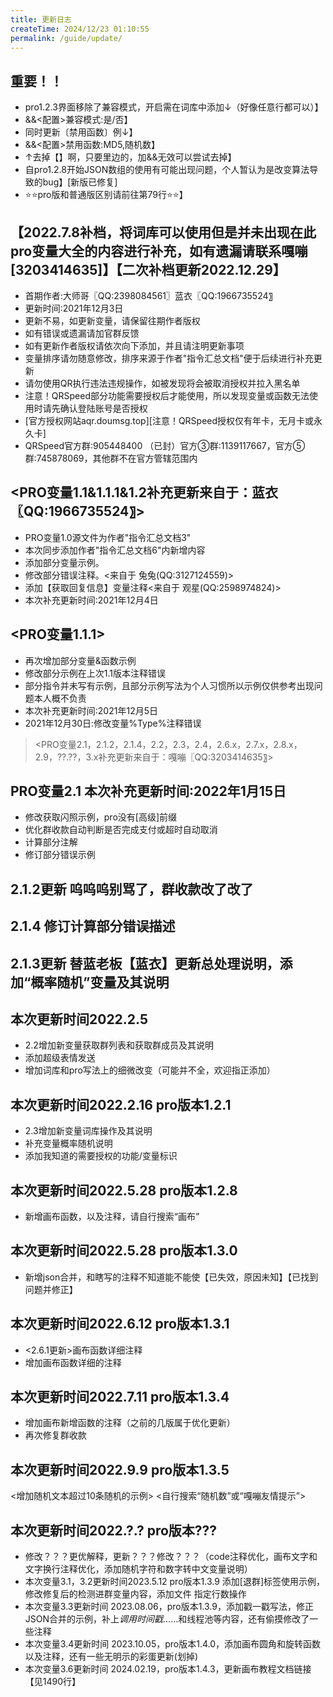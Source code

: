 ```yaml
---
title: 更新日志
createTime: 2024/12/23 01:10:55
permalink: /guide/update/
---
```


## 重要！！
- pro1.2.3界面移除了兼容模式，开启需在词库中添加↓（好像任意行都可以）】
- &&<配置>兼容模式:是/否】
- 同时更新〔禁用函数〕例↓】
- &&<配置>禁用函数:MD5,随机数】
- ↑去掉【】啊，只要里边的，加&&无效可以尝试去掉】
- 自pro1.2.8开始JSON数组的使用有可能出现问题，个人暂认为是改变算法导致的bug】[新版已修复]
- ⭐️⭐️pro版和普通版区别请前往第79行⭐️⭐️】

## 【2022.7.8补档，将词库可以使用但是并未出现在此pro变量大全的内容进行补充，如有遗漏请联系嘎嘣[3203414635]】【二次补档更新2022.12.29】
- 首期作者:大师哥〖QQ:2398084561〗蓝衣〖QQ:1966735524〗
- 更新时间:2021年12月3日
- 更新不易，如更新变量，请保留往期作者版权
- 如有错误或遗漏请加官群反馈
- 如有更新作者版权请依次向下添加，并且请注明更新事项
- 变量排序请勿随意修改，排序来源于作者"指令汇总文档"便于后续进行补充更新
- 请勿使用QR执行违法违规操作，如被发现将会被取消授权并拉入黑名单
- 注意！QRSpeed部分功能需要授权后才能使用，所以发现变量或函数无法使用时请先确认登陆账号是否授权
- [官方授权网站aqr.doumsg.top][注意！QRSpeed授权仅有年卡，无月卡或永久卡]
- QRSpeed官方群:905448400 （已封）官方③群:1139117667，官方⑤群:745878069，其他群不在官方管辖范围内

## <PRO变量1.1&1.1.1&1.2补充更新来自于：蓝衣〖QQ:1966735524〗>
- PRO变量1.0源文件为作者"指令汇总文档3"
- 本次同步添加作者"指令汇总文档6"内新增内容
- 添加部分变量示例。
- 修改部分错误注释。<来自于 兔兔(QQ:3127124559)>
- 添加【获取回复信息】变量注释<来自于 观星(QQ:2598974824)>
- 本次补充更新时间:2021年12月4日

## <PRO变量1.1.1>
- 再次增加部分变量&函数示例
- 修改部分示例在上次1.1版本注释错误
- 部分指令并未写有示例，且部分示例写法为个人习惯所以示例仅供参考出现问题本人概不负责
- 本次补充更新时间:2021年12月5日
- 2021年12月30日:修改变量%Type%注释错误

> <PRO变量2.1，2.1.2，2.1.4，2.2，2.3，2.4，2.6.x，2.7.x，2.8.x，2.9，??.??，3.x补充更新来自于：嘎嘣〖QQ:3203414635〗>
## PRO变量2.1 本次补充更新时间:2022年1月15日
- 修改获取闪照示例，pro没有[高级]前缀
- 优化群收款自动判断是否完成支付或超时自动取消
- 计算部分注解
- 修订部分错误示例

## 2.1.2更新 呜呜呜别骂了，群收款改了改了
## 2.1.4 修订计算部分错误描述
## 2.1.3更新 替蓝老板【蓝衣】更新总处理说明，添加“概率随机”变量及其说明

## 本次更新时间2022.2.5
- 2.2增加新变量获取群列表和获取群成员及其说明
- 添加超级表情发送
- 增加词库和pro写法上的细微改变（可能并不全，欢迎指正添加）

## 本次更新时间2022.2.16 pro版本1.2.1
- 2.3增加新变量词库操作及其说明
- 补充变量概率随机说明
- 添加我知道的需要授权的功能/变量标识

## 本次更新时间2022.5.28 pro版本1.2.8
- 新增画布函数，以及注释，请自行搜索“画布”

## 本次更新时间2022.5.28 pro版本1.3.0
- 新增json合并，和瞎写的注释不知道能不能使【已失效，原因未知】【已找到问题并修正】

## 本次更新时间2022.6.12 pro版本1.3.1
- <2.6.1更新>画布函数详细注释
- 增加画布函数详细的注释

## 本次更新时间2022.7.11 pro版本1.3.4
- 增加画布新增函数的注释（之前的几版属于优化更新）
- 再次修复群收款

## 本次更新时间2022.9.9 pro版本1.3.5
<增加随机文本超过10条随机的示例>
<自行搜索“随机数”或“嘎嘣友情提示”>

## 本次更新时间2022.?.? pro版本???
- 修改？？？更优解释，更新？？？修改？？？（code注释优化，画布文字和文字换行注释优化，添加随机字符和数字转中文变量说明）
- 本次变量3.1，3.2更新时间2023.5.12 pro版本1.3.9 添加[退群]标签使用示例，修改修复后的检测进群变量内容，添加文件 指定行数操作
- 本次变量3.3更新时间 2023.08.06，pro版本1.3.9，添加戳一戳写法，修正JSON合并的示例，补上$调用 时间戳……$和线程池等内容，还有偷摸修改了一些注释
- 本次变量3.4更新时间 2023.10.05，pro版本1.4.0，添加画布圆角和旋转函数以及注释，还有一些无明示的彩蛋更新(划掉)
- 本次变量3.6更新时间 2024.02.19，pro版本1.4.3，更新画布教程文档链接【见1490行】
